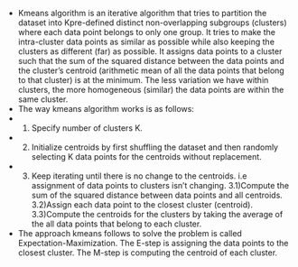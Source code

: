 - Kmeans algorithm is an iterative algorithm that tries to partition the dataset into Kpre-defined distinct non-overlapping subgroups (clusters) where each data point belongs to only one group. It tries to make the intra-cluster data points as similar as possible while also keeping the clusters as different (far) as possible. It assigns data points to a cluster such that the sum of the squared distance between the data points and the cluster’s centroid (arithmetic mean of all the data points that belong to that cluster) is at the minimum. The less variation we have within clusters, the more homogeneous (similar) the data points are within the same cluster.
- The way kmeans algorithm works is as follows:
- 1) Specify number of clusters K.
- 2) Initialize centroids by first shuffling the dataset and then randomly selecting K data points for the centroids without replacement.
- 3) Keep iterating until there is no change to the centroids. i.e assignment of data points to clusters isn’t changing.
   3.1)Compute the sum of the squared distance between data points and all centroids.
   3.2)Assign each data point to the closest cluster (centroid).
   3.3)Compute the centroids for the clusters by taking the average of the all data points that belong to each cluster.
- The approach kmeans follows to solve the problem is called Expectation-Maximization. The E-step is assigning the data points to the closest cluster. The M-step is computing the centroid of each cluster.
